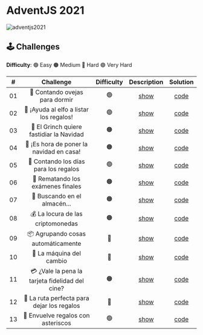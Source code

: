 # AdventJS 2021

![adventjs2021](https://user-images.githubusercontent.com/49620375/215292096-81b769e3-d66e-4a13-9775-a0ef3eb5f751.png)

## 🕹️ Challenges

**Difficulty**: 🟢 Easy 🟠 Medium 🔴 Hard 🟣 Very Hard

|  #  |                    Challenge                    | Difficulty |                   Description                   |        Solution         |
| :-: | :---------------------------------------------: | :--------: | :---------------------------------------------: | :---------------------: |
| 01  |         🐑 Contando ovejas para dormir          |     🟢     | [show](https://2021.adventjs.dev/challenges/01) | [code](./challenge-01/) |
| 02  |     🎅 ¡Ayuda al elfo a listar los regalos!     |     🟢     | [show](https://2021.adventjs.dev/challenges/02) | [code](./challenge-02/) |
| 03  |    🎅 El Grinch quiere fastidiar la Navidad     |     🟠     | [show](https://2021.adventjs.dev/challenges/03) | [code](./challenge-03/) |
| 04  |    🎄 ¡Es hora de poner la navidad en casa!     |     🟠     | [show](https://2021.adventjs.dev/challenges/04) | [code](./challenge-04/) |
| 05  |      🎁 Contando los días para los regalos      |     🟢     | [show](https://2021.adventjs.dev/challenges/05) | [code](./challenge-05/) |
| 06  |        🧮 Rematando los exámenes finales        |     🟠     | [show](https://2021.adventjs.dev/challenges/06) | [code](./challenge-06/) |
| 07  |          🏪 Buscando en el almacén...           |     🟠     | [show](https://2021.adventjs.dev/challenges/07) | [code](./challenge-07/) |
| 08  |        💰 La locura de las criptomonedas        |     🟠     | [show](https://2021.adventjs.dev/challenges/08) | [code](./challenge-08/) |
| 09  |       📦 Agrupando cosas automáticamente        |     🔴     | [show](https://2021.adventjs.dev/challenges/09) | [code](./challenge-09/) |
| 10  |            🏦 La máquina del cambio             |     🔴     | [show](https://2021.adventjs.dev/challenges/10) | [code](./challenge-10/) |
| 11  | 💳 ¿Vale la pena la tarjeta fidelidad del cine? |     🟠     | [show](https://2021.adventjs.dev/challenges/11) | [code](./challenge-11/) |
| 12  |   🚧 La ruta perfecta para dejar los regalos    |     🔴     | [show](https://2021.adventjs.dev/challenges/12) | [code](./challenge-12/) |
| 13  |       🎁 Envuelve regalos con asteriscos        |     🟢     | [show](https://2021.adventjs.dev/challenges/13) | [code](./challenge-13/) |

<!-- | 14  |                     En busca del reno perdido                     |       🟠       | [show](https://2021.adventjs.dev/challenges/01) | [code](./2021/Challenge-01/) |
| 15  |                         El salto perfecto                         |       🟠       | [show](https://2021.adventjs.dev/challenges/01) | [code](./2021/Challenge-01/) |
| 16  |                    Descifrando los números...                     |       🟢       | [show](https://2021.adventjs.dev/challenges/01) | [code](./2021/Challenge-01/) |
| 17  |            La locura de enviar paquetes en esta época             |       🔴       | [show](https://2021.adventjs.dev/challenges/01) | [code](./2021/Challenge-01/) |
| 18  |                El sistema operativo de Santa Claus                |       🟢       | [show](https://2021.adventjs.dev/challenges/01) | [code](./2021/Challenge-01/) |
| 19  |                ¿Qué deberíamos aprender en Platzi?                |       🟠       | [show](https://2021.adventjs.dev/challenges/01) | [code](./2021/Challenge-01/) |
| 20  |                  ¿Una carta de pangramas? ¡QUÉ!                   |       🟢       | [show](https://2021.adventjs.dev/challenges/01) | [code](./2021/Challenge-01/) |
| 21  |                      La ruta con los regalos                      |       🔴       | [show](https://2021.adventjs.dev/challenges/01) | [code](./2021/Challenge-01/) |
| 22  |                ¿Cuántos adornos necesita el árbol?                |       🟠       | [show](https://2021.adventjs.dev/challenges/01) | [code](./2021/Challenge-01/) |
| 23  | ¿Puedes reconfigurar las fábricas para no parar de crear regalos? |       🟣       | [show](https://2021.adventjs.dev/challenges/01) | [code](./2021/Challenge-01/) |
| 24  |                   Comparando árboles de Navidad                   |       🟠       | [show](https://2021.adventjs.dev/challenges/01) | [code](./2021/Challenge-01/) |
| 25  |            El último juego y hasta el año que viene 👋            |       🟠       | [show](https://2021.adventjs.dev/challenges/01) | [code](./2021/Challenge-01/) | -->
